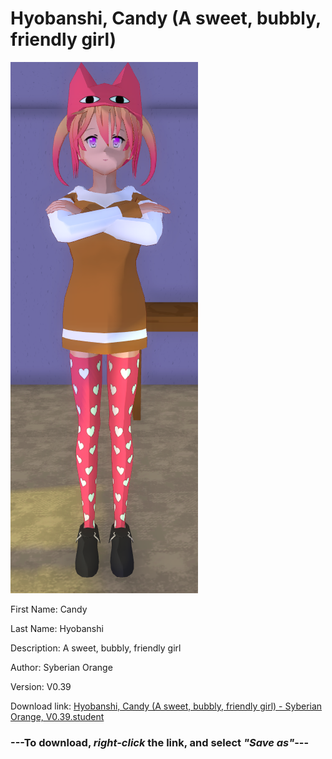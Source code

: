 # Hyobanshi, Candy (A sweet, bubbly, friendly girl)

<img src = "https://raw.githubusercontent.com/Arbiter1223/Daigaku-Gurashi-Custom-Students/master/Students/Files/Hyobanshi%2C%20Candy%20(A%20sweet%2C%20bubbly%2C%20friendly%20girl).png">

First Name: Candy

Last Name: Hyobanshi

Description: A sweet, bubbly, friendly girl

Author: Syberian Orange

Version: V0.39

Download link: <a href="https://raw.githubusercontent.com/Arbiter1223/Daigaku-Gurashi-Custom-Students/master/Students/Files/Hyobanshi%2C%20Candy%20(A%20sweet%2C%20bubbly%2C%20friendly%20girl)%20-%20Syberian%20Orange%2C%20V0.39.student">Hyobanshi, Candy (A sweet, bubbly, friendly girl) - Syberian Orange, V0.39.student</a>

### ---**To download, _right-click_ the link, and select _"Save as"_**---

